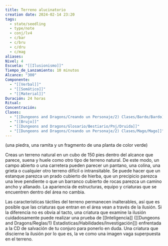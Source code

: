 ```yaml
---
title: Terreno alucinatorio
creation date: 2024-02-14 23:20
tags:
  - state/seedling
  - type/note
  - conj/lv4
  - c/bar
  - c/bru
  - c/dru
  - c/mag
aliases: 
Nivel: 4
Escuela: "[[Ilusionismo]]"
Tiempo_de_Lanzamiento: 10 minutos
Alcance: "300"
Componente:
  - "[[Verbal]]"
  - "[[Somático]]"
  - "[[Material]]"
Duración: 24 horas
Ritual: 
Concentración: 
Clases:
  - "[[Dungeons and Dragons/Creando un Personaje/2) Clases/Bardo/Bardo]]"
  - "[[Brujo]]"
  - "[[Dungeons and Dragons/Glosario/Bestiario/Pnj/Druida]]"
  - "[[Dungeons and Dragons/Creando un Personaje/2) Clases/Mago/Mago]]"
---
```

(una piedra, una ramita y un fragmento de una planta de color verde)

Creas un terreno natural en un cubo de 150 pies dentro del alcance que parece, suena y huele como otro tipo de terreno natural. De este modo, un campo abierto o una carretera pueden parecer un pantano, una colina, una grieta o cualquier otro terreno difícil o intransitable. Se puede hacer que un estanque parezca un prado cubierto de hierba, que un precipicio parezca una leve pendiente o que un barranco cubierto de rocas parezca un camino ancho y allanado. La apariencia de estructuras, equipo y criaturas que se encuentren dentro del área no cambia.

Las características táctiles del terreno permanecen inalterables, así que es posible que las criaturas que entran en el área vean a través de la ilusión. Si la diferencia no es obvia al tacto, una criatura que examine la ilusión cuidadosamente puede realizar una prueba de [[Inteligencia]] ([[Dungeons and Dragons/Reglas/1) Estadisticas/Habilidades/Investigación]]) enfrentada a la CD de salvación de tu conjuro para ponerlo en duda. Una criatura que discierne la ilusión por lo que es, la ve como una imagen vaga superpuesta en el terreno.
